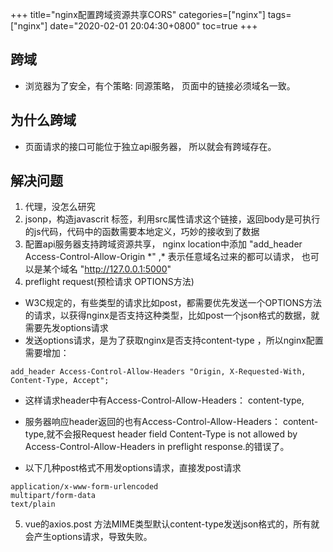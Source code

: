 +++
title="nginx配置跨域资源共享CORS"
categories=["nginx"] 
tags=["nginx"] 
date="2020-02-01 20:04:30+0800"
toc=true
+++


## 跨域
* 浏览器为了安全，有个策略: 同源策略， 页面中的链接必须域名一致。

## 为什么跨域

* 页面请求的接口可能位于独立api服务器， 所以就会有跨域存在。


## 解决问题

1. 代理，没怎么研究
2. jsonp，构造javascrit 标签，利用src属性请求这个链接，返回body是可执行的js代码，代码中的函数需要本地定义，巧妙的接收到了数据
3. 配置api服务器支持跨域资源共享， nginx location中添加 "add_header Access-Control-Allow-Origin \*" ,\* 表示任意域名过来的都可以请求， 也可以是某个域名 "http://127.0.0.1:5000"
4. preflight request(预检请求 OPTIONS方法)
  * W3C规定的，有些类型的请求比如post，都需要优先发送一个OPTIONS方法的请求，以获得nginx是否支持这种类型，比如post一个json格式的数据，就需要先发options请求
  * 发送options请求，是为了获取nginx是否支持content-type ，所以nginx配置需要增加： 
  ```
  add_header Access-Control-Allow-Headers "Origin, X-Requested-With, Content-Type, Accept";
  ```
  * 这样请求header中有Access-Control-Allow-Headers： content-type, 
  * 服务器响应header返回的也有Access-Control-Allow-Headers： content-type,就不会报Request header field Content-Type is not allowed by Access-Control-Allow-Headers in preflight response.的错误了。
  
  * 以下几种post格式不用发options请求，直接发post请求

```text
application/x-www-form-urlencoded
multipart/form-data
text/plain
```

5. vue的axios.post 方法MIME类型默认content-type发送json格式的，所有就会产生options请求，导致失败。